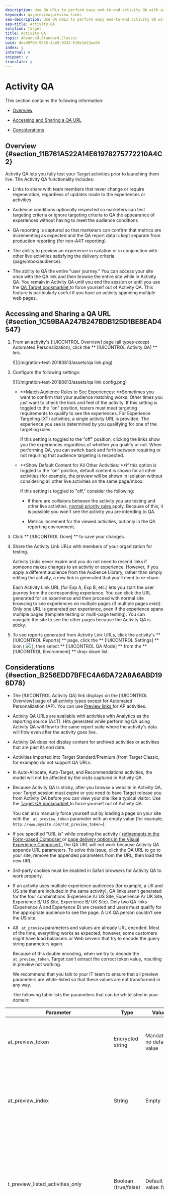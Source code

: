 ```yaml
---
description: Use QA URLs to perform easy end-to-end activity QA with preview links that never change, optional audience targeting, and QA reporting that stays segmented from live activity data.
keywords: qa;preview;preview links
seo-description: Use QA URLs to perform easy end-to-end activity QA with preview links that never change, optional audience targeting, and QA reporting that stays segmented from live activity data.
seo-title: Activity QA
solution: Target
title: Activity QA
topic: Advanced,Standard,Classic
uuid: dead9766-9555-4ce9-9242-619e1d23aa5b
index: y
internal: n
snippet: y
translate: y
---
```


# Activity QA


<a id="section_CF715867CAC34DE397D8712C99AC86D8"></a>

This section contains the following information: 


* [ Overview ](c_activity-qa.md#section_11B761A522A14E61978275772210A4C2) 

* [ Accessing and Sharing a QA URL ](c_activity-qa.md#section_1C59BAA247B247BDB125D1BE8EAD4547) 

* [ Considerations ](c_activity-qa.md#section_B256EDD7BFEC4A6DA72A8A6ABD196D78) 



## Overview {#section_11B761A522A14E61978275772210A4C2}

Activity QA lets you fully test your Target activities prior to launching them live. The Activity QA functionality includes: 


* Links to share with team members that never change or require regeneration, regardless of updates made to the experiences or activities 

* Audience conditions optionally respected so marketers can test targeting criteria or ignore targeting criteria to QA the appearance of experiences without having to meet the audience conditions 

* QA reporting is captured so that marketers can confirm that metrics are incrementing as expected and the QA report data is kept separate from production reporting (for non-A4T reporting) 

* The ability to preview an experience in isolation or in conjunction with other live activities satisfying the delivery criteria (page/mbox/audience). 

* The ability to QA the entire "user journey." You can access your site once with the QA link and then browse the entire site while in Activity QA. You remain in Activity QA until you end the session or until you use the [ QA Target bookmarklet ](c_activity-qa-bookmark.md#concept_A8A3551A4B5342079AFEED5ECF93E879) to force yourself out of Activity QA. This feature is particularly useful if you have an activity spanning multiple web pages. 



## Accessing and Sharing a QA URL {#section_1C59BAA247B247BDB125D1BE8EAD4547}


1. From an activity's [!UICONTROL  Overview] page (all types except Automated Personalization), click the ** [!UICONTROL  Activity QA] ** link. 

   ![](/migration-test-20180813/assets/qa link.png) 

1. Configure the following settings: 

   ![](/migration-test-20180813/assets/qa link config.png) 


    * **Match Audience Rules to See Experiences: **Sometimes you want to confirm that your audience matching works. Other times you just want to check the look and feel of the activity. If this setting is toggled to the "on" position, testers must meet targeting requirements to qualify to see the experiences. For Experience Targeting (XT) activities, a single activity URL is provided. The experience you see is determined by you qualifying for one of the targeting rules. 

      If this setting is toggled to the "off" position, clicking the links show you the experiences regardless of whether you qualify or not. When performing QA, you can switch back and forth between requiring or not requiring that audience targeting is respected. 

    * **Show Default Content for All Other Activities: **If this option is toggled to the "on" position, default content is shown for all other activities (for example, the preview will be shown in isolation without considering all other live activities on the same page/mbox. 

      If this setting is toggled to "off," consider the following: 

    
        * If there are collisions between the activity you are testing and other live activities, [ normal priority rules ](c_priority.md#concept_1780C11FEA57440499F0047DD6900E0F) apply. Because of this, it is possible you won't see the activity you are intending to QA. 

        * Metrics increment for the viewed activities, but only in the QA reporting environment. 





1. Click ** [!UICONTROL  Done] ** to save your changes. 

1. Share the Activity Link URLs with members of your organization for testing. 

   Activity Links never expire and you do not need to resend links if someone makes changes to an activity or experience. However, if you apply a different audience from the Audience Library, rather than simply editing the activity, a new link is generated that you'll need to re-share. 

   Each Activity Link URL (for Exp A, Exp B, etc.) lets you start the user journey from the corresponding experience. You can click the URL generated for an experience and then proceed with normal site browsing to see experiences on multiple pages (if multiple pages exist). Only one URL is generated per experience, even if the experience spans multiple pages (template testing or multi-page testing). You can navigate the site to see the other pages because the Activity QA is sticky. 

1. To see reports generated from Activity Link URLs, click the activity's ** [!UICONTROL  Reports] ** page, click the ** [!UICONTROL  Settings] ** icon (  ![](/migration-test-20180813/assets/icon_gear.png) ), then select ** [!UICONTROL  QA Mode] ** from the ** [!UICONTROL  Environment] ** drop-down list. 



## Considerations {#section_B256EDD7BFEC4A6DA72A8A6ABD196D78}


* The [!UICONTROL  Activity QA] link displays on the [!UICONTROL  Overview] page of all activity types except for Automated Personalization (AP). You can use [ Preview links ](t_experience_preview.md#task_586C6655A6FD4AF08F5678FC3F481EFC) for AP activities. 

* Activity QA URLs are available with activities with Analytics as the reporting source (A4T). Hits generated while performing QA using Activity QA will flow to the same report suite where the activity's data will flow even after the activity goes live. 

* Activity QA does not display content for archived activities or activities that are past its end date. 

* Activities imported into Target Standard/Premium (from Target Classic, for example) do not support QA URLs. 

* In Auto-Allocate, Auto-Target, and Recommendations activities, the model will not be affected by the visits captured in Activity QA. 

* Because Activity QA is sticky, after you browse a website in Activity QA, your Target session must expire or you need to have Target release you from Activity QA before you can view your site like a typical visitor. Use the [ Target QA bookmarklet ](c_activity-qa-bookmark.md#concept_A8A3551A4B5342079AFEED5ECF93E879) to force yourself out of Activity QA. 

  You can also manually force yourself out by loading a page on your site with the ` at_preview_token` parameter with an empty value (for example, ` http://www.mysite.com/?at_preview_token=`). 

* If you specified "URL is" while creating the activity ( [ refinements in the Form-based Composer ](t_form_experience_composer.md#task_FAC842A6535045B68B4C1AD3E657E56E) or [ page delivery options in the Visual Experience Composer) ](r_viztarget_options.md#reference_3BD1BEEAFA584A749ED2D08F14732E81), the QA URL will not work because Activity QA appends URL parameters. To solve this issue, click the QA URL to go to your site, remove the appended parameters from the URL, then load the new URL. 

* 3rd-party cookies must be enabled in Safari browsers for Activity QA to work properly. 

* If an activity uses multiple experience audiences (for example, a UK and US site that are included in the same activity), QA links aren’t generated for the four combinations (Experience A/ US Site, Experience A/ UK Site, Experience B/ US Site, Experience B/ UK Site). Only two QA links (Experience A and Experience B) are created and users must qualify for the appropriate audience to see the page. A UK QA person couldn’t see the US site. 

* All ` at_preview` parameters and values are already URL encoded. Most of the time, everything works as expected; however, some customers might have load balancers or Web servers that try to encode the query string parameters again. 

  Because of this double encoding, when we try to decode the ` at_preview_token`, Target can't extract the correct token value, resulting in preview not working. 

  We recommend that you talk to your IT team to ensure that all preview parameters are white-listed so that these values are not transformed in any way. 

  The following table lists the parameters that can be whitelisted in your domain: 



<table id="table_928DBBEE9362444F8FB50FC0402E0BD3"> 
 <thead> 
  <tr> 
   <th colname="col1" class="entry"> Parameter </th> 
   <th colname="col2" class="entry"> Type </th> 
   <th colname="col3" class="entry"> Value </th> 
   <th colname="col4" class="entry"> Description </th> 
  </tr> 
 </thead>
 <tbody> 
  <tr> 
   <td colname="col1"> <p>at_preview_token </p> </td> 
   <td colname="col2"> <p>Encrypted string </p> </td> 
   <td colname="col3"> <p>Mandatory; no default value </p> </td> 
   <td colname="col4"> <p>An encrypted entity that contains the list of campaigns IDs that are allowed to be executed in QA mode. </p> </td> 
  </tr> 
  <tr> 
   <td colname="col1"> <p>at_preview_index </p> </td> 
   <td colname="col2"> <p>String </p> </td> 
   <td colname="col3"> <p>Empty </p> </td> 
   <td colname="col4"> <p>Format of the parameter is &lt; <span class="codeph"> campaignIndex </span>&gt; or &lt; <span class="codeph"> campaignIndex </span>&gt;_&lt; <span class="codeph"> experienceIndex </span>&gt; </p> <p>Both indexes start with 1. </p> </td> 
  </tr> 
  <tr> 
   <td colname="col1"> <p>t_preview_listed_activities_only </p> </td> 
   <td colname="col2"> <p>Boolean (true/false) </p> </td> 
   <td colname="col3"> <p>Default value: false </p> </td> 
   <td colname="col4"> <p> If "true," all campaigns specified in the <span class="codeph"> at_preview_index </span> parameters are processed. </p> <p>If "false," all the campaigns from the page are processed, even if they were not specified in the preview token. </p> </td> 
  </tr> 
  <tr> 
   <td colname="col1"> <p>at_preview_evaluate_as_true_audience_ids </p> </td> 
   <td colname="col2"> <p>String </p> </td> 
   <td colname="col3"> <p>Empty </p> </td> 
   <td colname="col4"> <p>Underscore-separated ("_") list of segmentId-s that should always (at targetting and reporting level) be evaluated as "true" in the scope of the mbox request. </p> </td> 
  </tr> 
  <tr> 
   <td colname="col1"> <p>_AT_Debug </p> </td> 
   <td colname="col2"> <p>String </p> </td> 
   <td colname="col3"> <p>Window or console </p> </td> 
   <td colname="col4"> <p>Console logging or new window. </p> </td> 
  </tr> 
  <tr> 
   <td colname="col1"> <p>adobe_mc_ref </p> </td> 
   <td colname="col2"> <p> </p> </td> 
   <td colname="col3"> <p> </p> </td> 
   <td colname="col4"> <p>Passes the referring URL of the default page to the new page. When used with <span class="filepath"> AppMeasurement.js </span> version 2.1 (or later), Adobe Analytics uses this parameter value as the referring URL on the new page. </p> </td> 
  </tr> 
  <tr> 
   <td colname="col1"> <p>adobe_mc_sdid </p> </td> 
   <td colname="col2"> <p> </p> </td> 
   <td colname="col3"> <p> </p> </td> 
   <td colname="col4"> <p>Passes the Supplemental Data Id (SDID) and Experience Cloud Org Id from the default page to the new page in order for Analytics for Target (A4T) to "stitch" together the Target request on the default page with the Analytics request on the new page. </p> </td> 
  </tr> 
 </tbody> 
</table>



